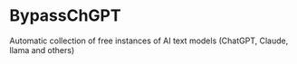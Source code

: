 # BypassChGPT
Automatic collection of free instances of AI text models (ChatGPT, Claude, llama and others)
